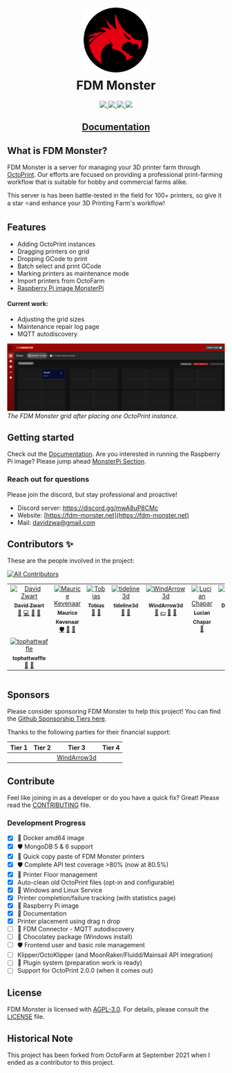 <p align="center" style="margin-bottom: 0">
    <a href="https://docs.fdm-monster.net/" target="_blank" rel="noopener noreferrer">
        <img width="150" src="docs/images/logo-copyright.png" alt="FDM Monster">
    </a>
</p>
<h1 align="center" style="padding-top: 0; margin-top: 10px">FDM Monster</h1>

<p align="center">
<a href="https://github.com/fdm-monster/fdm-monster/releases/latest">
    <img src="https://img.shields.io/github/release/fdm-monster/fdm-monster"/>
</a>
<a href="https://github.com/fdm-monster/fdm-monster/stargazers">
    <img src="https://img.shields.io/github/stars/fdm-monster/fdmonster"/>
</a>
<a href="https://github.com/fdm-monster/fdm-monster/issues">
    <img src="https://img.shields.io/github/issues/fdm-monster/fdm-monster"/>
</a> 
<a href="https://app.codecov.io/gh/fdm-monster/fdm-monster">
    <img src="https://codecov.io/gh/fdm-monster/fdm-monster/branch/develop/graph/badge.svg?flag=server-nodejs&precision=0"/>
</a>

</p>
<h2 align="center">
<a href="https://docs.fdm-monster.net/" target="_blank">Documentation</a>
</h2>

## What is FDM Monster?

FDM Monster is a server for managing your 3D printer farm through [OctoPrint](https://octoprint.org/).
Our efforts are focused on providing a professional print-farming workflow that is suitable for hobby and commercial farms alike.

This server is has been battle-tested in the field for 100+ printers, so give it a star ⭐and enhance your 3D Printing Farm's workflow!

## Features
- Adding OctoPrint instances
- Dragging printers on grid
- Dropping GCode to print
- Batch select and print GCode
- Marking printers as maintenance mode
- Import printers from OctoFarm
- [Raspberry Pi image MonsterPi](https://docs.fdm-monster.net/guides/monsterpi)

#### Current work:

- Adjusting the grid sizes
- Maintenance repair log page
- MQTT autodiscovery

![Image](docs/images/server-running.png)
_The FDM Monster grid after placing one OctoPrint instance._

## Getting started

Check out the [Documentation](https://docs.fdm-monster.net). Are you interested in running the Raspberry Pi image?
Please jump ahead [MonsterPi Section](https://docs.fdm-monster.net/guides/monsterpi).

### Reach out for questions

Please join the discord, but stay professional and proactive!

- Discord server: https://discord.gg/mwA8uP8CMc
- Website: [https://fdm-monster.net](https://fdm-monster.net)
- Mail: davidzwa@gmail.com

## Contributors ✨

These are the people involved in the project:

<!-- ALL-CONTRIBUTORS-BADGE:START - Do not remove or modify this section -->
[![All Contributors](https://img.shields.io/badge/all_contributors-8-orange.svg?style=flat-square)](#contributors-)
<!-- ALL-CONTRIBUTORS-BADGE:END -->

<!-- ALL-CONTRIBUTORS-LIST:START - Do not remove or modify this section -->
<!-- prettier-ignore-start -->
<!-- markdownlint-disable -->
<table>
  <tbody>
    <tr>
      <td align="center" valign="top" width="14.28%"><a href="https://github.com/davidzwa"><img src="https://avatars.githubusercontent.com/u/6005355?v=4?s=80" width="80px;" alt="David Zwart"/><br /><sub><b>David Zwart</b></sub></a><br /><a href="https://github.com/fdm-monster/fdm-monster/issues?q=author%3Adavidzwa" title="Bug reports">🐛</a> <a href="https://github.com/fdm-monster/fdm-monster/commits?author=davidzwa" title="Code">💻</a> <a href="#maintenance-davidzwa" title="Maintenance">🚧</a> <a href="#userTesting-davidzwa" title="User Testing">📓</a></td>
      <td align="center" valign="top" width="14.28%"><a href="https://kevenaar.name"><img src="https://avatars.githubusercontent.com/u/834643?v=4?s=80" width="80px;" alt="Maurice Kevenaar"/><br /><sub><b>Maurice Kevenaar</b></sub></a><br /><a href="#security-mkevenaar" title="Security">🛡️</a> <a href="#maintenance-mkevenaar" title="Maintenance">🚧</a> <a href="#ideas-mkevenaar" title="Ideas, Planning, & Feedback">🤔</a></td>
      <td align="center" valign="top" width="14.28%"><a href="https://github.com/Tobikisss"><img src="https://avatars.githubusercontent.com/u/45754890?v=4?s=80" width="80px;" alt="Tobias"/><br /><sub><b>Tobias</b></sub></a><br /><a href="#ideas-Tobikisss" title="Ideas, Planning, & Feedback">🤔</a> <a href="#maintenance-Tobikisss" title="Maintenance">🚧</a></td>
      <td align="center" valign="top" width="14.28%"><a href="https://tideline3d.com"><img src="https://avatars.githubusercontent.com/u/12903320?v=4?s=80" width="80px;" alt="tideline3d"/><br /><sub><b>tideline3d</b></sub></a><br /><a href="https://github.com/fdm-monster/fdm-monster/issues?q=author%3Atideline3d" title="Bug reports">🐛</a> <a href="#ideas-tideline3d" title="Ideas, Planning, & Feedback">🤔</a></td>
      <td align="center" valign="top" width="14.28%"><a href="https://github.com/windarrow3d"><img src="https://avatars.githubusercontent.com/u/91099282?v=4?s=80" width="80px;" alt="WindArrow3d"/><br /><sub><b>WindArrow3d</b></sub></a><br /><a href="https://github.com/fdm-monster/fdm-monster/issues?q=author%3Awindarrow3d" title="Bug reports">🐛</a> <a href="#financial-windarrow3d" title="Financial">💵</a> <a href="#ideas-windarrow3d" title="Ideas, Planning, & Feedback">🤔</a> <a href="#userTesting-windarrow3d" title="User Testing">📓</a></td>
      <td align="center" valign="top" width="14.28%"><a href="http://lucianchapar.com"><img src="https://avatars.githubusercontent.com/u/33263520?v=4?s=80" width="80px;" alt="Lucian Chapar"/><br /><sub><b>Lucian Chapar</b></sub></a><br /><a href="https://github.com/fdm-monster/fdm-monster/issues?q=author%3Alucian151" title="Bug reports">🐛</a></td>
      <td align="center" valign="top" width="14.28%"><a href="https://github.com/Dumnersm580"><img src="https://avatars.githubusercontent.com/u/80608783?v=4?s=80" width="80px;" alt="Dumnersm580"/><br /><sub><b>Dumnersm580</b></sub></a><br /><a href="https://github.com/fdm-monster/fdm-monster/commits?author=Dumnersm580" title="Documentation">📖</a> <a href="#ideas-Dumnersm580" title="Ideas, Planning, & Feedback">🤔</a></td>
    </tr>
    <tr>
      <td align="center" valign="top" width="14.28%"><a href="http://www.tophattwaffle.com"><img src="https://avatars.githubusercontent.com/u/6774125?v=4?s=80" width="80px;" alt="tophattwaffle"/><br /><sub><b>tophattwaffle</b></sub></a><br /><a href="https://github.com/fdm-monster/fdm-monster/issues?q=author%3Atophattwaffle" title="Bug reports">🐛</a> <a href="#ideas-tophattwaffle" title="Ideas, Planning, & Feedback">🤔</a></td>
    </tr>
  </tbody>
</table>

<!-- markdownlint-restore -->
<!-- prettier-ignore-end -->

<!-- ALL-CONTRIBUTORS-LIST:END -->

<!-- ALL-CONTRIBUTORS-LIST:START - Do not remove or modify this section -->
<!-- prettier-ignore-start -->
<!-- markdownlint-disable -->
<!-- markdownlint-restore -->
<!-- prettier-ignore-end -->

<table></table>

<!-- ALL-CONTRIBUTORS-LIST:END -->

## Sponsors

Please consider sponsoring FDM Monster to help this project! You can find the [Github Sponsorship Tiers here](https://github.com/sponsors/fdm-monster).

Thanks to the following parties for their financial support:

| Tier 1 | Tier 2 | Tier 3 | Tier 4 |
|--------|--------|--------|--------|
|  |  | [WindArrow3d](https://github.com/WindArrow3d) |  |


## Contribute

Feel like joining in as a developer or do you have a quick fix? Great! Please read
the [CONTRIBUTING](CONTRIBUTING.md) file.

### Development Progress

- [x] :rocket: Docker amd64 image
- [x] 🛡️ MongoDB 5 & 6 support
- [x] :rocket: Quick copy paste of FDM Monster printers
- [x] 🛡️ Complete API test coverage >80% (now at 80.5%)
- [x] :rocket: Printer Floor management
- [x] Auto-clean old OctoPrint files (opt-in and configurable) 
- [x] :rocket: Windows and Linux Service
- [x] Printer completion/failure tracking (with statistics page)
- [x] 🔌 Raspberry Pi image
- [x] :rocket: Documentation
- [x] Printer placement using drag n drop 
- [ ] 🔌 FDM Connector - MQTT autodiscovery
- [ ] :rocket: Chocolatey package (Windows install)
- [ ] 🛡️ Frontend user and basic role management 
- [ ] Klipper/OctoKlipper (and MoonRaker/Fluidd/Mainsail API integration)
- [ ] :rocket: Plugin system (preparation work is ready)
- [ ] Support for OctoPrint 2.0.0 (when it comes out)

[//]: # (- [ ] :rocket: Docker overlay as service management &#40;daemonized restart & auto-updates&#41;)
[//]: # (- [ ] 🛡️ Client test coverage)
[//]: # (- [ ] Client with Vuetify 3.2 &#40;+ labs datatable&#41;)

## License

FDM Monster is licensed with [AGPL-3.0](LICENSE). For details, please consult the [LICENSE](LICENSE) file.

## Historical Note

This project has been forked from OctoFarm at September 2021 when I ended as a contributor to this project. 
